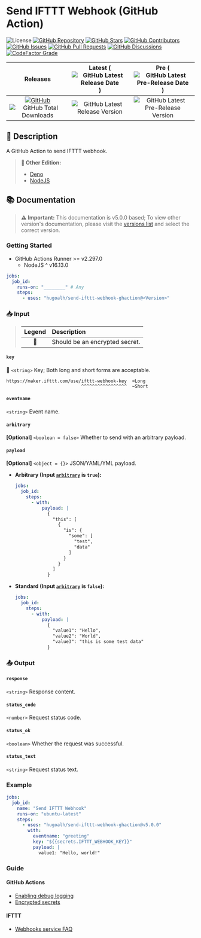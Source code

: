 # Send IFTTT Webhook (GitHub Action)

![License](https://img.shields.io/static/v1?label=License&message=MIT&style=flat-square "License")
[![GitHub Repository](https://img.shields.io/badge/Repository-181717?logo=github&logoColor=ffffff&style=flat-square "GitHub Repository")](https://github.com/hugoalh/send-ifttt-webhook-ghaction)
[![GitHub Stars](https://img.shields.io/github/stars/hugoalh/send-ifttt-webhook-ghaction?label=Stars&logo=github&logoColor=ffffff&style=flat-square "GitHub Stars")](https://github.com/hugoalh/send-ifttt-webhook-ghaction/stargazers)
[![GitHub Contributors](https://img.shields.io/github/contributors/hugoalh/send-ifttt-webhook-ghaction?label=Contributors&logo=github&logoColor=ffffff&style=flat-square "GitHub Contributors")](https://github.com/hugoalh/send-ifttt-webhook-ghaction/graphs/contributors)
[![GitHub Issues](https://img.shields.io/github/issues-raw/hugoalh/send-ifttt-webhook-ghaction?label=Issues&logo=github&logoColor=ffffff&style=flat-square "GitHub Issues")](https://github.com/hugoalh/send-ifttt-webhook-ghaction/issues)
[![GitHub Pull Requests](https://img.shields.io/github/issues-pr-raw/hugoalh/send-ifttt-webhook-ghaction?label=Pull%20Requests&logo=github&logoColor=ffffff&style=flat-square "GitHub Pull Requests")](https://github.com/hugoalh/send-ifttt-webhook-ghaction/pulls)
[![GitHub Discussions](https://img.shields.io/github/discussions/hugoalh/send-ifttt-webhook-ghaction?label=Discussions&logo=github&logoColor=ffffff&style=flat-square "GitHub Discussions")](https://github.com/hugoalh/send-ifttt-webhook-ghaction/discussions)
[![CodeFactor Grade](https://img.shields.io/codefactor/grade/github/hugoalh/send-ifttt-webhook-ghaction?label=Grade&logo=codefactor&logoColor=ffffff&style=flat-square "CodeFactor Grade")](https://www.codefactor.io/repository/github/hugoalh/send-ifttt-webhook-ghaction)

| **Releases** | **Latest** (![GitHub Latest Release Date](https://img.shields.io/github/release-date/hugoalh/send-ifttt-webhook-ghaction?label=&style=flat-square "GitHub Latest Release Date")) | **Pre** (![GitHub Latest Pre-Release Date](https://img.shields.io/github/release-date-pre/hugoalh/send-ifttt-webhook-ghaction?label=&style=flat-square "GitHub Latest Pre-Release Date")) |
|:-:|:-:|:-:|
| [![GitHub](https://img.shields.io/badge/GitHub-181717?logo=github&logoColor=ffffff&style=flat-square "GitHub")](https://github.com/hugoalh/send-ifttt-webhook-ghaction/releases) ![GitHub Total Downloads](https://img.shields.io/github/downloads/hugoalh/send-ifttt-webhook-ghaction/total?label=&style=flat-square "GitHub Total Downloads") | ![GitHub Latest Release Version](https://img.shields.io/github/release/hugoalh/send-ifttt-webhook-ghaction?sort=semver&label=&style=flat-square "GitHub Latest Release Version") | ![GitHub Latest Pre-Release Version](https://img.shields.io/github/release/hugoalh/send-ifttt-webhook-ghaction?include_prereleases&sort=semver&label=&style=flat-square "GitHub Latest Pre-Release Version") |

## 📝 Description

A GitHub Action to send IFTTT webhook.

> **🔗 Other Edition:**
>
> - [Deno](https://github.com/hugoalh-studio/send-ifttt-webhook-deno)
> - [NodeJS](https://github.com/hugoalh-studio/send-ifttt-webhook-nodejs)

## 📚 Documentation

> **⚠ Important:** This documentation is v5.0.0 based; To view other version's documentation, please visit the [versions list](https://github.com/hugoalh/send-ifttt-webhook-ghaction/tags) and select the correct version.

### Getting Started

- GitHub Actions Runner >= v2.297.0
  - NodeJS ^ v16.13.0

```yml
jobs:
  job_id:
    runs-on: "________" # Any
    steps:
      - uses: "hugoalh/send-ifttt-webhook-ghaction@<Version>"
```

### 📥 Input

> | **Legend** | **Description** |
> |:-:|:--|
> | 🔐 | Should be an encrypted secret. |

#### `key`

**🔐** `<string>` Key; Both long and short forms are acceptable.

```
https://maker.ifttt.com/use/ifttt-webhook-key  ⬅Long
                            ^^^^^^^^^^^^^^^^^  ⬅Short
```

#### `eventname`

`<string>` Event name.

#### `arbitrary`

**\[Optional\]** `<boolean = false>` Whether to send with an arbitrary payload.

#### `payload`

**\[Optional\]** `<object = {}>` JSON/YAML/YML payload.

- **Arbitrary (Input [`arbitrary`](#arbitrary) is `true`):**
  ```yml
  jobs:
    job_id:
      steps:
        - with:
            payload: |
              {
                "this": [
                  {
                    "is": {
                      "some": [
                        "test",
                        "data"
                      ]
                    }
                  }
                ]
              }
  ```
- **Standard (Input [`arbitrary`](#arbitrary) is `false`):**
  ```yml
  jobs:
    job_id:
      steps:
        - with:
            payload: |
              {
                "value1": "Hello",
                "value2": "World",
                "value3": "this is some test data"
              }
  ```

### 📤 Output

#### `response`

`<string>` Response content.

#### `status_code`

`<number>` Request status code.

#### `status_ok`

`<boolean>` Whether the request was successful.

#### `status_text`

`<string>` Request status text.

### Example

```yml
jobs:
  job_id:
    name: "Send IFTTT Webhook"
    runs-on: "ubuntu-latest"
    steps:
      - uses: "hugoalh/send-ifttt-webhook-ghaction@v5.0.0"
        with:
          eventname: "greeting"
          key: "${{secrets.IFTTT_WEBHOOK_KEY}}"
          payload: |
            value1: "Hello, world!"
```

### Guide

#### GitHub Actions

- [Enabling debug logging](https://docs.github.com/en/actions/monitoring-and-troubleshooting-workflows/enabling-debug-logging)
- [Encrypted secrets](https://docs.github.com/en/actions/security-guides/encrypted-secrets)

#### IFTTT

- [Webhooks service FAQ](https://help.ifttt.com/hc/en-us/articles/115010230347-Webhooks-service-FAQ)
